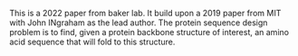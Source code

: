 This is a 2022 paper from baker lab. 
It build upon a 2019 paper from MIT with John INgraham as the lead author. 
The protein sequence design problem is to find, given a protein backbone structure of interest, an amino acid sequence that will fold to this structure. 

